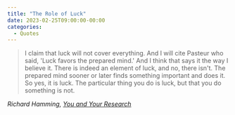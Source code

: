 ```yaml
---
title: "The Role of Luck"
date: 2023-02-25T09:00:00-00:00
categories:
  - Quotes
---
```


>I claim that luck will not cover everything. And I will cite Pasteur who said, 'Luck favors the prepared mind.' And I think that says it the way I believe it. There is indeed an element of luck, and no, there isn't. The prepared mind sooner or later finds something important and does it. So yes, it is luck. The particular thing you do is luck, but that you do something is not.

<cite>Richard Hamming, [You and Your Research](https://www.cs.virginia.edu/~robins/YouAndYourResearch.html)</cite>